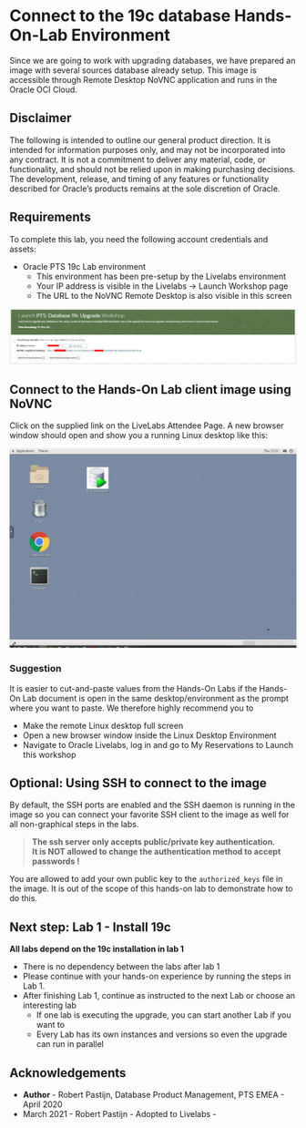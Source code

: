 # Connect to the 19c database Hands-On-Lab Environment #

Since we are going to work with upgrading databases, we have prepared an image with several sources database already setup. This image is accessible through Remote Desktop NoVNC application and runs in the Oracle OCI Cloud.

## Disclaimer ##
The following is intended to outline our general product direction. It is intended for information purposes only, and may not be incorporated into any contract. It is not a commitment to deliver any material, code, or functionality, and should not be relied upon in making purchasing decisions. The development, release, and timing of any features or functionality described for Oracle’s products remains at the sole discretion of Oracle.

## Requirements ##

To complete this lab, you need the following account credentials and assets:

- Oracle PTS 19c Lab environment
	- This environment has been pre-setup by the Livelabs environment
	- Your IP address is visible in the Livelabs -> Launch Workshop page
	- The URL to the NoVNC Remote Desktop is also visible in this screen


![](./images/01-LL-details.png)

## Connect to the Hands-On Lab client image using NoVNC ##

Click on the supplied link on the LiveLabs Attendee Page. A new browser window should open and show you a running Linux desktop like this:

![](./images/02-NoVNC-Desktop.png)

### Suggestion ####

It is easier to cut-and-paste values from the Hands-On Labs if the Hands-On Lab document is open in the same desktop/environment as the prompt where you want to paste. We therefore highly recommend you  to

- Make the remote Linux desktop full screen
- Open a new browser window inside the Linux Desktop Environment
- Navigate to Oracle Livelabs, log in and go to My Reservations to Launch this workshop

## Optional: Using SSH to connect to the image ##

By default, the SSH ports are enabled and the SSH daemon is running in the image so you can connect your favorite SSH client to the image as well for all non-graphical steps in the labs.

> **The ssh server only accepts public/private key authentication. <br>
> It is NOT allowed to change the authentication method to accept passwords !**

You are allowed to add your own public key to the `authorized_keys` file in the image.
It is out of the scope of this hands-on lab to demonstrate how to do this.

## Next step: Lab 1 - Install 19c ##

**All labs depend on the 19c installation in lab 1**

- There is no dependency between the labs after lab 1
- Please continue with your hands-on experience by running the steps in Lab 1.
- After finishing Lab 1, continue as instructed to the next Lab or choose an interesting lab
	- If one lab is executing the upgrade, you can start another Lab if you want to
	- Every Lab has its own instances and versions so even the upgrade can run in parallel

## Acknowledgements ##

- **Author** - Robert Pastijn, Database Product Management, PTS EMEA - April 2020
- March 2021 - Robert Pastijn - Adopted to Livelabs -
